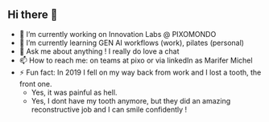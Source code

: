 ## Hi there 👋

<!--
**marifer-pixomondo/marifer-pixomondo** is a ✨ _special_ ✨ repository because its `README.md` (this file) appears on your GitHub profile.

Here are some ideas to get you started:

- 🔭 I’m currently working on ...
- 🌱 I’m currently learning ...
- 👯 I’m looking to collaborate on ...
- 🤔 I’m looking for help with ...
- 💬 Ask me about ...
- 📫 How to reach me: ...
- 😄 Pronouns: ...
- ⚡ Fun fact: ...
-->


- 🔭 I’m currently working on Innovation Labs @ PIXOMONDO
- 🌱 I’m currently learning GEN AI workflows (work), pilates (personal)
- 💬 Ask me about anything ! I really do love a chat
- 📫 How to reach me: on teams at pixo or via linkedIn as Marifer Michel
- ⚡ Fun fact: In 2019 I fell on my way back from work and I lost a tooth, the front one.
  - Yes, it was painful as hell. 
  - Yes, I dont have my tooth anymore, but they did an amazing reconstructive job and I can smile confidently !
